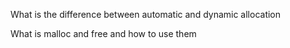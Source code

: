 What is the difference between automatic and dynamic allocation

What is malloc and free and how to use them

